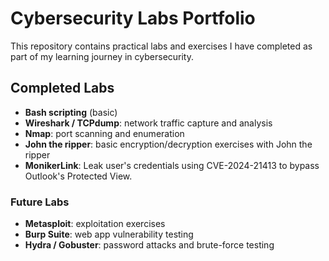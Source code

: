 # Cybersecurity Labs Portfolio

This repository contains practical labs and exercises I have completed as part of my learning journey in cybersecurity.  

## Completed Labs

- **Bash scripting** (basic)
- **Wireshark / TCPdump**: network traffic capture and analysis
- **Nmap**: port scanning and enumeration
- **John the ripper**: basic encryption/decryption exercises with John the ripper
- **MonikerLink**: Leak user's credentials using CVE-2024-21413 to bypass Outlook's Protected View.

### Future Labs

- **Metasploit**: exploitation exercises
- **Burp Suite**: web app vulnerability testing
- **Hydra / Gobuster**: password attacks and brute-force testing

